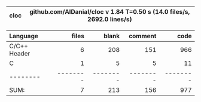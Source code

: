 cloc|github.com/AlDanial/cloc v 1.84  T=0.50 s (14.0 files/s, 2692.0 lines/s)
--- | ---

Language|files|blank|comment|code
:-------|-------:|-------:|-------:|-------:
C/C++ Header|6|208|151|966
C|1|5|5|11
--------|--------|--------|--------|--------
SUM:|7|213|156|977
